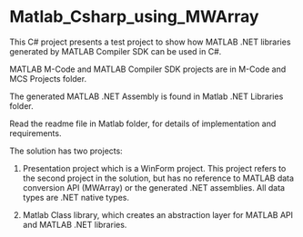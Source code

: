 # Matlab_Csharp_using_MWArray
This C# project presents a test project to show how MATLAB .NET libraries generated by MATLAB Compiler SDK can be used in C#.

MATLAB M-Code and MATLAB Compiler SDK projects are in M-Code and MCS Projects	folder.

The generated MATLAB .NET Assembly is found in Matlab .NET Libraries folder.

Read the readme file in Matlab folder, for details of implementation and requirements.

The solution has two projects:

1. Presentation project which is a WinForm project. This project refers to the second project in the solution, but has no reference to MATLAB data conversion API (MWArray) or the generated .NET assemblies. All data types are .NET native types.

2. Matlab Class library, which creates an abstraction layer for MATLAB API and MATLAB .NET libraries.
